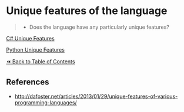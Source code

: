 # Unique features of the language
>- Does the language have any particularly unique features?

[C# Unique Features](./CSharpUnique.md)

[Python Unique Features](./PythonUnique.md)

[:rewind: Back to Table of Contents](../README.md) <!-- BackToC -->

## References
- http://dafoster.net/articles/2013/01/29/unique-features-of-various-programming-languages/
